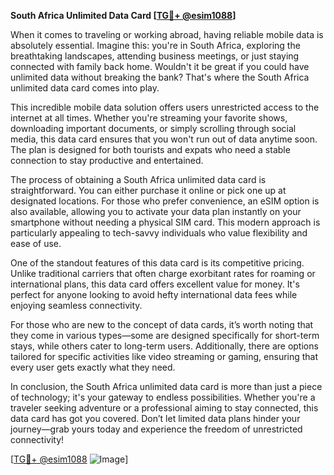 **South Africa Unlimited Data Card [[TG💪+ @esim1088](https://t.me/s/esim1088)]**

When it comes to traveling or working abroad, having reliable mobile data is absolutely essential. Imagine this: you're in South Africa, exploring the breathtaking landscapes, attending business meetings, or just staying connected with family back home. Wouldn't it be great if you could have unlimited data without breaking the bank? That's where the South Africa unlimited data card comes into play.

This incredible mobile data solution offers users unrestricted access to the internet at all times. Whether you're streaming your favorite shows, downloading important documents, or simply scrolling through social media, this data card ensures that you won't run out of data anytime soon. The plan is designed for both tourists and expats who need a stable connection to stay productive and entertained.

The process of obtaining a South Africa unlimited data card is straightforward. You can either purchase it online or pick one up at designated locations. For those who prefer convenience, an eSIM option is also available, allowing you to activate your data plan instantly on your smartphone without needing a physical SIM card. This modern approach is particularly appealing to tech-savvy individuals who value flexibility and ease of use.

One of the standout features of this data card is its competitive pricing. Unlike traditional carriers that often charge exorbitant rates for roaming or international plans, this data card offers excellent value for money. It's perfect for anyone looking to avoid hefty international data fees while enjoying seamless connectivity.

For those who are new to the concept of data cards, it’s worth noting that they come in various types—some are designed specifically for short-term stays, while others cater to long-term users. Additionally, there are options tailored for specific activities like video streaming or gaming, ensuring that every user gets exactly what they need.

In conclusion, the South Africa unlimited data card is more than just a piece of technology; it's your gateway to endless possibilities. Whether you're a traveler seeking adventure or a professional aiming to stay connected, this data card has got you covered. Don’t let limited data plans hinder your journey—grab yours today and experience the freedom of unrestricted connectivity! 

[[TG💪+ @esim1088](https://t.me/s/esim1088) ![Image](https://i.postimg.cc/Y0z9fWf4/image.png)]